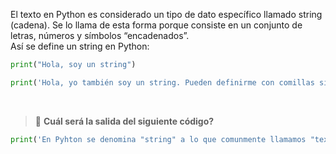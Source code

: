 El texto en Python es considerado un tipo de dato específico llamado string (cadena). Se lo llama de esta forma porque consiste en un conjunto de letras, números y símbolos “encadenados”.<br>
Así se define un string en Python:

``` python
print("Hola, soy un string")

print('Hola, yo también soy un string. Pueden definirme con comillas simple o dobles!')
```
<br>

> :memo: **Cuál será la salida del siguiente código?**<br>
``` python
print('En Pyhton se denomina "string" a lo que comunmente llamamos "texto".')
```
